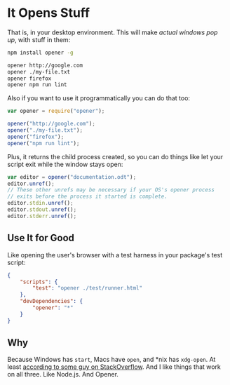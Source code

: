 # It Opens Stuff

That is, in your desktop environment. This will make *actual windows pop up*, with stuff in them:

```bash
npm install opener -g

opener http://google.com
opener ./my-file.txt
opener firefox
opener npm run lint
```

Also if you want to use it programmatically you can do that too:

```js
var opener = require("opener");

opener("http://google.com");
opener("./my-file.txt");
opener("firefox");
opener("npm run lint");
```

Plus, it returns the child process created, so you can do things like let your script exit while the window stays open:

```js
var editor = opener("documentation.odt");
editor.unref();
// These other unrefs may be necessary if your OS's opener process
// exits before the process it started is complete.
editor.stdin.unref();
editor.stdout.unref();
editor.stderr.unref();
```









































<extoc></extoc>

## Use It for Good

Like opening the user's browser with a test harness in your package's test script:

```json
{
    "scripts": {
        "test": "opener ./test/runner.html"
    },
    "devDependencies": {
        "opener": "*"
    }
}
```

## Why

Because Windows has `start`, Macs have `open`, and *nix has `xdg-open`. At least
[according to some guy on StackOverflow](http://stackoverflow.com/q/1480971/3191). And I like things that work on all
three. Like Node.js. And Opener.
